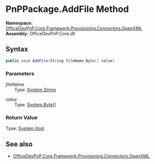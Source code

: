 # PnPPackage.AddFile Method  
**Namespace:** [OfficeDevPnP.Core.Framework.Provisioning.Connectors.OpenXML](OfficeDevPnP.Core.Framework.Provisioning.Connectors.OpenXML.md)  
**Assembly:** OfficeDevPnP.Core.dll  
## Syntax
```C#
public void AddFile(String fileName,Byte[] value)
```
### Parameters
*fileName*  
&emsp;&emsp;Type: [System.String](System.String.md) 
&emsp;&emsp;  
  
*value*  
&emsp;&emsp;Type: [System.Byte[]](System.Byte[].md) 
&emsp;&emsp;  
  
### Return Value
Type: [System.Void](System.Void.md)  

## See also
- [OfficeDevPnP.Core.Framework.Provisioning.Connectors.OpenXML](OfficeDevPnP.Core.Framework.Provisioning.Connectors.OpenXML.md)
